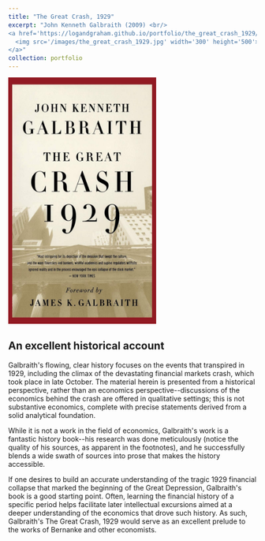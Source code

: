 ```yaml
---
title: "The Great Crash, 1929"
excerpt: "John Kenneth Galbraith (2009) <br/>
<a href='https://logandgraham.github.io/portfolio/the_great_crash_1929/'>
  <img src='/images/the_great_crash_1929.jpg' width='300' height='500'>
</a>"
collection: portfolio
---
```


<img src='/images/the_great_crash_1929.jpg' width='300' height='500'>

## An excellent historical account
Galbraith's flowing, clear history focuses on the events that transpired in 1929, including the climax of the devastating financial markets crash, which took place in late October. The material herein is presented from a historical perspective, rather than an economics perspective--discussions of the economics behind the crash are offered in qualitative settings; this is not substantive economics, complete with precise statements derived from a solid analytical foundation.

While it is not a work in the field of economics, Galbraith's work is a fantastic history book--his research was done meticulously (notice the quality of his sources, as apparent in the footnotes), and he successfully blends a wide swath of sources into prose that makes the history accessible.

If one desires to build an accurate understanding of the tragic 1929 financial collapse that marked the beginning of the Great Depression, Galbraith's book is a good starting point. Often, learning the financial history of a specific period helps facilitate later intellectual excursions aimed at a deeper understanding of the economics that drove such history. As such, Galbraith's The Great Crash, 1929 would serve as an excellent prelude to the works of Bernanke and other economists.
